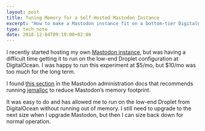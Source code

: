 ```yaml
---
layout: post
title: Tuning Memory for a Self-Hosted Mastodon Instance
excerpt: "How to make a Mastodon instance fit on a bottom-tier DigitalOcean Droplet"
type: tech_note
date: 2018-12-04T09:19:00+02:00
---
```


I recently started hosting my own [Mastodon instance](https://masto.brianjon.es/@brian), but was having a difficult time getting it to run on the low-end Droplet configuration at DigitalOcean. I was happy to run this experiment at $5/mo, but $10/mo was too much for the long term.

I found [this section](https://github.com/tootsuite/documentation/blob/master/Running-Mastodon/Tuning.md#using-jemalloc) in the Mastodon administration docs that recommends running [jemalloc](http://jemalloc.net/) to reduce Mastodon’s memory footprint.

It was easy to do and has allowed me to run on the low-end Droplet from DigitalOcean without running out of memory. I still need to upgrade to the next size when I upgrade Mastodon, but then I can size back down for normal operation.